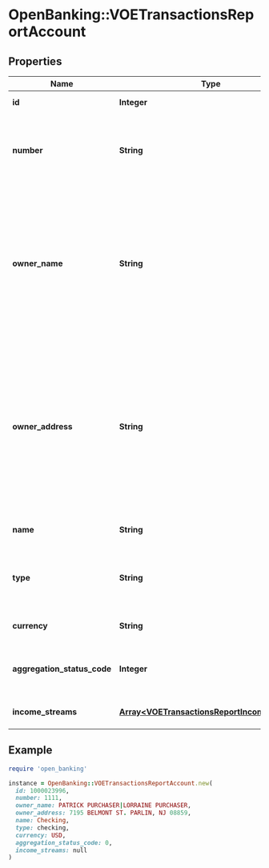 # OpenBanking::VOETransactionsReportAccount

## Properties

| Name | Type | Description | Notes |
| ---- | ---- | ----------- | ----- |
| **id** | **Integer** | The ID of the account | [optional] |
| **number** | **String** | The account number from the institution (all digits except the last four are obfuscated) | [optional] |
| **owner_name** | **String** | The name(s) of the account owner(s). If the owner information is not available, this field will not appear in the report. If the account has multiple owners then all owners will be listed separated by |. | [optional] |
| **owner_address** | **String** | The mailing address of the account owner(s). If the owner information is not available, this field will not appear in the report. If the account has multiple owners then the address of the primary owner will be listed. | [optional] |
| **name** | **String** | The account name from the institution | [optional] |
| **type** | **String** | The list of supported account types * &#x60;checking&#x60; * &#x60;savings&#x60; * &#x60;moneyMarket&#x60; | [optional] |
| **currency** | **String** | A currency code for account | [optional] |
| **aggregation_status_code** | **Integer** | The status of the most recent aggregation attempt | [optional] |
| **income_streams** | [**Array&lt;VOETransactionsReportIncomeStream&gt;**](VOETransactionsReportIncomeStream.md) | A list of income stream records | [optional] |

## Example

```ruby
require 'open_banking'

instance = OpenBanking::VOETransactionsReportAccount.new(
  id: 1000023996,
  number: 1111,
  owner_name: PATRICK PURCHASER|LORRAINE PURCHASER,
  owner_address: 7195 BELMONT ST. PARLIN, NJ 08859,
  name: Checking,
  type: checking,
  currency: USD,
  aggregation_status_code: 0,
  income_streams: null
)
```


